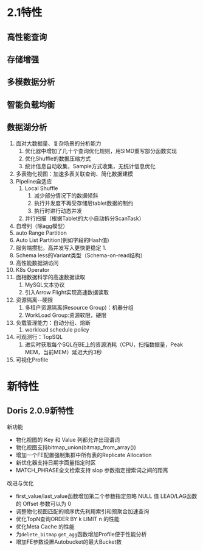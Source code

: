 # 2.1特性

## 高性能查询

## 存储增强

## 多模数据分析

## 智能负载均衡

## 数据湖分析



1. 面对大数据量、复杂场景的分析能力
   1. 优化器中增加了几十个查询优化规则，用SIMD重写部分函数实现
   2. 优化Shuffle的数据压缩方式
   3. 统计信息自动收集，Sample方式收集，无统计信息优化
2. 多表物化视图：加速多表关联查询、简化数据建模
3. Pipeline自适应
   1. Local Shuffle
      1. 减少部分情况下的数据倾斜
      2. 执行并发度不再受存储层tablet数据的制约
      3. 执行时进行动态并发
   2. 并行扫描（根据Tablet的大小自动拆分ScanTask）
4. 自增列（除agg模型）
5. auto Range Partition
6. Auto List Partition(例如字段的Hash值)
7. 服务端攒批，高并发写入更快更稳定
   1. 
8. Schema less的Variant类型（Schema-on-read结构）
9. 高性能数据湖访问
10. K8s Operator
11. 面相数据科学的高速数据读取
    1. MySQL文本协议
    2. 引入Arrow Flight实现高速数据读取
12. 资源隔离--硬限
    1. 多租户资源隔离(Resource Group)：机器分组
    2. WorkLoad Group:资源软限，硬限
13. 负载管理能力：自动分组、熔断
    1. workload schedule policy
14. 可观测行：TopSQL
    1. 进实时获取每个SQL在BE上的资源消耗（CPU，扫描数据量，Peak MEM，当前MEM）延迟大约3秒
15. 可视化Profile


# 新特性
## Doris 2.0.9新特性
新功能
- 物化视图的 Key 和 Value 列都允许出现谓词
- 物化视图支持bitmap_union(bitmap_from_array())
- 增加一个FE配置强制集群中所有表的Replicate Allocation
- 新优化器支持日期字面量指定时区
- MATCH_PHRASE全文检索支持 slop 参数指定搜索词之间的距离

改进与优化
- first_value/last_value函数增加第二个参数指定忽略 NULL 值
LEAD/LAG函数的 Offset 参数可以为 0
- 调整物化视图匹配的顺序优先利用索引和预聚合加速查询
- 优化TopN查询ORDER BY k LIMIT n 的性能
- 优化Meta Cache 的性能
- 为`delete_bitmap` `get_agg`函数增加Profile便于性能分析
- 增加FE参数设置Autobucket的最大Bucket数



